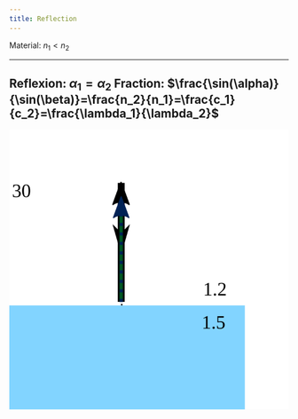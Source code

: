 ```yaml
---
title: Reflection
---
```


Material: $n_1 < n_2$

 --------------- --------------
 **Reflexion:**  $\alpha_1 = \alpha_2$
 **Fraction:**   $\frac{\sin(\alpha)}{\sin(\beta)}=\frac{n_2}{n_1}=\frac{c_1}{c_2}=\frac{\lambda_1}{\lambda_2}$
 ------------------------------

 ![Fraction](./fraction.svg)
